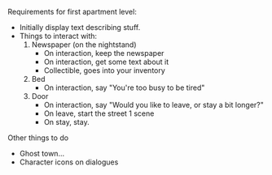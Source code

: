 Requirements for first apartment level: 

* Initially display text describing stuff.
* Things to interact with:
	1. Newspaper (on the nightstand)
		- On interaction, keep the newspaper
		- On interaction, get some text about it
		- Collectible, goes into your inventory
	2. Bed
		- On interaction, say "You're too busy to be tired"
	3. Door
		- On interaction, say "Would you like to leave, or stay a bit longer?"
		- On leave, start the street 1 scene
		- On stay, stay.

Other things to do
* Ghost town...
* Character icons on dialogues
